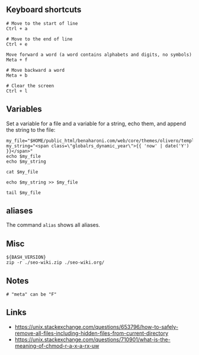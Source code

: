 ## Keyboard shortcuts

    # Move to the start of line
    Ctrl + a
    
    # Move to the end of line
    Ctrl + e
    
    Move forward a word (a word contains alphabets and digits, no symbols)
    Meta + f
    
    # Move backward a word
    Meta + b
    
    # Clear the screen
    Ctrl + l

## Variables

Set a variable for a file and a variable for a string, echo them, and append the string to the file:

```shell
my_file="$HOME/public_html/benaharoni.com/web/core/themes/olivero/templates/layout/page.html.twig"
my_string="<span class=\"globalrs_dynamic_year\">{{ 'now' | date('Y') }}</span>"
echo $my_file
echo $my_string

cat $my_file

echo $my_string >> $my_file

tail $my_file
```

## aliases

The command `alias` shows all aliases.

## Misc

    ${BASH_VERSION}
    zip -r ./seo-wiki.zip ./seo-wiki.org/

## Notes

    # "meta" can be "F"

## Links

* https://unix.stackexchange.com/questions/653796/how-to-safely-remove-all-files-including-hidden-files-from-current-directory
* https://unix.stackexchange.com/questions/710901/what-is-the-meaning-of-chmod-r-a-x-a-rx-uw

